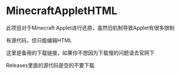# MinecraftAppletHTML
此项目对于Minecraft Applet进行还原，虽然旧机制导致Applet有很多限制

有源代码，但只能编辑HTML

这里是备用的下载链接，如果你不想因为下载慢的问题请去官网下

Releases里面的源代码是空的不要下载

